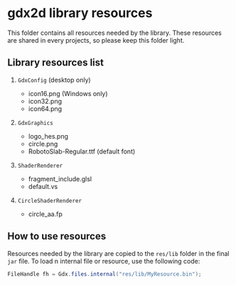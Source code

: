 # gdx2d library resources

This folder contains all resources needed by the library.
These resources are shared in every projects, so please keep this folder light.

## Library resources list

1. `GdxConfig` (desktop only)
	* icon16.png (Windows only)
	* icon32.png
	* icon64.png

2. `GdxGraphics`
	* logo_hes.png
	* circle.png
	* RobotoSlab-Regular.ttf (default font)

3. `ShaderRenderer`
	* fragment_include.glsl
	* default.vs

4. `CircleShaderRenderer`
	* circle_aa.fp

## How to use resources

Resources needed by the library are copied to the `res/lib` folder in the final `jar` file.
To load n internal file or resource, use the following code:

```java
FileHandle fh = Gdx.files.internal("res/lib/MyResource.bin");
```
	